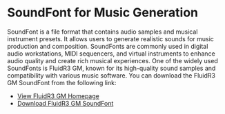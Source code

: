 # SoundFont for Music Generation

SoundFont is a file format that contains audio samples and musical instrument presets. It allows users to generate realistic sounds for music production and composition. SoundFonts are commonly used in digital audio workstations, MIDI sequencers, and virtual instruments to enhance audio quality and create rich musical experiences. One of the widely used SoundFonts is FluidR3 GM, known for its high-quality sound samples and compatibility with various music software. You can download the FluidR3 GM SoundFont from the following link:

- [View FluidR3 GM Homepage](https://member.keymusician.com/Member/FluidR3_GM/index.html)
- [Download FluidR3 GM SoundFont](https://keymusician01.s3.amazonaws.com/FluidR3_GM.zip)


